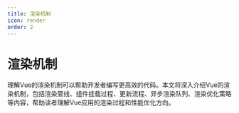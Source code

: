 ```yaml
---
title: 渲染机制
icon: render
order: 2
---
```


# 渲染机制

理解Vue的渲染机制可以帮助开发者编写更高效的代码。本文将深入介绍Vue的渲染机制，包括渲染管线、组件挂载过程、更新流程、异步渲染队列、渲染优化策略等内容，帮助读者理解Vue应用的渲染过程和性能优化方向。
